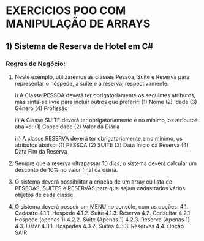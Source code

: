 # EXERCICIOS POO COM MANIPULAÇÃO DE ARRAYS

## 1) Sistema de Reserva de Hotel em C#

### Regras de Negócio:

1. Neste exemplo, utilizaremos as classes Pessoa, Suíte e Reserva para representar o hóspede, a suíte e a reserva, respectivamente.

   i) A Classe PESSOA deverá ter obrigatoriamente os seguintes atributos, mas sinta-se livre para incluir outros que preferir:
      (1) Nome
      (2) Idade
      (3) Gênero
      (4) Profissão

   ii) A Classe SUITE deverá ter obrigatoriamente e no mínimo, os atributos abaixo:
      (1) Capacidade
      (2) Valor da Diária

   iii) A classe RESERVA deverá ter obrigatoriamente e no mínimo, os atributos abaixo:
      (1) PESSOA
      (2) SUITE
      (3) Data Inicio da Reserva
      (4) Data Fim da Reserva

2. Sempre que a reserva ultrapassar 10 dias, o sistema deverá calcular um desconto de 10% no valor final da diária.

3. O sistema deverá possibilitar a criação de um array ou lista de PESSOAS, SUITES e RESERVAS para que sejam cadastrados vários objetos de cada classe.

4. O sistema deverá possuir um MENU no console, com as opções:
   4.1. Cadastro
      4.1.1. Hospede
      4.1.2. Suite
      4.1.3. Reserva
   4.2. Consultar
      4.2.1. Hospede (apenas 1)
      4.2.2. Suite (Apenas 1)
      4.2.3. Reserva (Apenas 1)
   4.3. Listar
      4.3.1. Hospedes
      4.3.2. Suites
      4.3.3. Reservas
   4.4. Opção SAIR.
